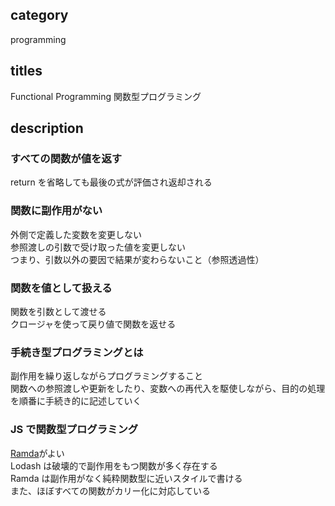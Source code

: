 ## category

programming

## titles

Functional Programming
関数型プログラミング

## description

### すべての関数が値を返す

return を省略しても最後の式が評価され返却される

### 関数に副作用がない

外側で定義した変数を変更しない  
参照渡しの引数で受け取った値を変更しない  
つまり、引数以外の要因で結果が変わらないこと（参照透過性）

### 関数を値として扱える

関数を引数として渡せる  
クロージャを使って戻り値で関数を返せる

### 手続き型プログラミングとは

副作用を繰り返しながらプログラミングすること  
関数への参照渡しや更新をしたり、変数への再代入を駆使しながら、目的の処理を順番に手続き的に記述していく

### JS で関数型プログラミング

<a href="https://github.com/ramda/ramda" target="_blank">Ramda</a>がよい  
Lodash は破壊的で副作用をもつ関数が多く存在する  
Ramda は副作用がなく純粋関数型に近いスタイルで書ける  
また、ほぼすべての関数がカリー化に対応している
